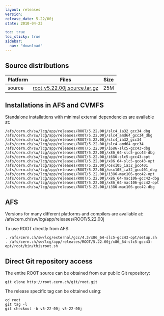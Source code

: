 ```yaml
---
layout: releases
version:
release_date: 5.22/00j
state: 2010-04-23

toc: true
toc_sticky: true
sidebar:
  nav: "download"
---
```



## Source distributions

| Platform       | Files | Size |
|-----------|-------|-----|
| source | [root_v5.22.00j.source.tar.gz](https://root.cern.ch/download/root_v5.22.00j.source.tar.gz) |  25M |




## Installations in AFS and CVMFS
Standalone installations with minimal external dependencies are available at:
~~~
/afs/cern.ch/sw/lcg/app/releases/ROOT/5.22.00j/slc4_ia32_gcc34_dbg
/afs/cern.ch/sw/lcg/app/releases/ROOT/5.22.00j/slc4_amd64_gcc34_dbg
/afs/cern.ch/sw/lcg/app/releases/ROOT/5.22.00j/slc4_ia32_gcc34
/afs/cern.ch/sw/lcg/app/releases/ROOT/5.22.00j/slc4_amd64_gcc34
/afs/cern.ch/sw/lcg/app/releases/ROOT/5.22.00j/i686-slc5-gcc43-dbg
/afs/cern.ch/sw/lcg/app/releases/ROOT/5.22.00j/x86_64-slc5-gcc43-dbg
/afs/cern.ch/sw/lcg/app/releases/ROOT/5.22.00j/i686-slc5-gcc43-opt
/afs/cern.ch/sw/lcg/app/releases/ROOT/5.22.00j/x86_64-slc5-gcc43-opt
/afs/cern.ch/sw/lcg/app/releases/ROOT/5.22.00j/osx105_ia32_gcc401
/afs/cern.ch/sw/lcg/app/releases/ROOT/5.22.00j/osx105_ia32_gcc401_dbg
/afs/cern.ch/sw/lcg/app/releases/ROOT/5.22.00j/i386-mac106-gcc42-opt
/afs/cern.ch/sw/lcg/app/releases/ROOT/5.22.00j/x86_64-mac106-gcc42-dbg
/afs/cern.ch/sw/lcg/app/releases/ROOT/5.22.00j/x86_64-mac106-gcc42-opt
/afs/cern.ch/sw/lcg/app/releases/ROOT/5.22.00j/i386-mac106-gcc42-dbg
~~~

## AFS
Versions for many different platforms and compilers are available at:
/afs/cern.ch/sw/lcg/app/releases/ROOT/5.22.00j

To use ROOT directly from AFS:
~~~
. /afs/cern.ch/sw/lcg/external/gcc/4.3/x86_64-slc5-gcc43-opt/setup.sh
. /afs/cern.ch/sw/lcg/app/releases/ROOT/5.22.00j/x86_64-slc5-gcc43-opt/root/bin/thisroot.sh
~~~

## Direct Git repository access
The entire ROOT source can be obtained from our public Git repository:

~~~
git clone http://root.cern.ch/git/root.git
~~~
The release specific tag can be obtained using:
~~~
cd root
git tag -l
git checkout -b v5-22-00j v5-22-00j
~~~

